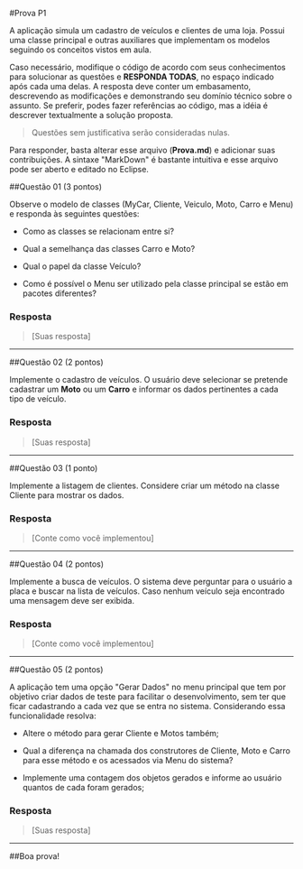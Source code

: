 #Prova P1

A aplicação simula um cadastro de veículos e clientes de uma loja. Possui uma classe principal e outras auxiliares que implementam os modelos seguindo os conceitos vistos em aula. 

Caso necessário, modifique o código de acordo com seus conhecimentos para solucionar as questões e **RESPONDA TODAS**, no espaço indicado após cada uma delas. A resposta deve conter um embasamento, descrevendo as modificações e demonstrando seu domínio técnico sobre o assunto. Se preferir, podes fazer referências ao código, mas a idéia é descrever textualmente a solução proposta.


>Questões sem justificativa serão consideradas nulas.

Para responder, basta alterar esse arquivo (**Prova.md**) e adicionar suas contribuições. A sintaxe "MarkDown" é bastante intuitiva e esse arquivo pode ser aberto e editado no Eclipse.


##Questão 01 (3 pontos)

Observe o modelo de classes (MyCar, Cliente, Veiculo, Moto, Carro e Menu) e responda às seguintes questões:

* Como as classes se relacionam entre si?


* Qual a semelhança das classes Carro e Moto?


* Qual o papel da classe Veículo?


* Como é possível o Menu ser utilizado pela classe principal se estão em pacotes diferentes?



### Resposta
> [Suas resposta]

___________

##Questão 02 (2 pontos)


Implemente o cadastro de veículos. O usuário deve selecionar se pretende cadastrar um **Moto** ou um **Carro** e informar os dados pertinentes a cada tipo de veículo.


### Resposta

> [Suas resposta]


__________

##Questão 03 (1 ponto)


Implemente a listagem de clientes. Considere criar um método na classe Cliente para mostrar os dados.


### Resposta

> [Conte como você implementou]


__________

##Questão 04 (2 pontos)


Implemente a busca de veículos. O sistema deve perguntar para o usuário a placa e buscar na lista de veículos. Caso nenhum veículo seja encontrado uma mensagem deve ser exibida.


### Resposta

> [Conte como você implementou]


__________

##Questão 05 (2 pontos)


A aplicação tem uma opção "Gerar Dados" no menu principal que tem por objetivo criar dados de teste para facilitar o desenvolvimento, sem ter que ficar cadastrando a cada vez que se entra no sistema. Considerando essa funcionalidade resolva: 


* Altere o método para gerar Cliente e Motos também;

* Qual a diferença na chamada dos construtores de Cliente, Moto e Carro para esse método e os acessados via Menu do sistema?

* Implemente uma contagem dos objetos gerados e informe ao usuário quantos de cada foram gerados;



### Resposta

> [Suas resposta]


__________




##Boa prova!